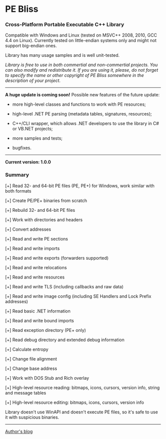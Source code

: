 # PE Bliss #

### Cross-Platform Portable Executable C++ Library ###

Compatible with Windows and Linux (tested on MSVC++ 2008, 2010, GCC 4.4 on Linux). Currently tested on little-endian systems only and might not support big-endian ones.

Library has many usage samples and is well unit-tested.

_Library is free to use in both commertial and non-commertial projects. You can also modify and redistribute it. If you are using it, please, do not forget to specify the name or other copyright of PE Bliss somewhere in the description of your project._



---


**A huge update is coming soon!** Possible new features of the future update:

  * more high-level classes and functions to work with PE resources;

  * high-level .NET PE parsing (metadata tables, signatures, resources);

  * C++/CLI wrapper, which allows .NET developers to use the library in C# or VB.NET projects;

  * more samples and tests;

  * bugfixes.



---


**Current version: 1.0.0**

### Summary ###

[+] Read 32- and 64-bit PE files (PE, PE+) for Windows, work similar with both formats

[+] Create PE/PE+ binaries from scratch

[+] Rebuild 32- and 64-bit PE files

[+] Work with directories and headers

[+] Convert addresses

[+] Read and write PE sections

[+] Read and write imports

[+] Read and write exports (forwarders supported)

[+] Read and write relocations

[+] Read and write resources

[+] Read and write TLS (including callbacks and raw data)

[+] Read and write image config (including SE Handlers and Lock Prefix addresses)

[+] Read basic .NET information

[+] Read and write bound imports

[+] Read exception directory (PE+ only)

[+] Read debug directory and extended debug information

[+] Calculate entropy

[+] Change file alignment

[+] Change base address

[+] Work with DOS Stub and Rich overlay

[+] High-level resource reading: bitmaps, icons, cursors, version info, string and message tables

[+] High-level resource editing: bitmaps, icons, cursors, version info



Library doesn't use WinAPI and doesn't execute PE files, so it's safe to use it with suspicious binaries.



---

[Author's blog](http://kaimi.ru/)
